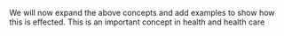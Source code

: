 We will now expand the above concepts and add examples to show how this is effected. This is an important concept in health and health care
